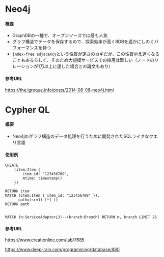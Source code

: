 # Neo4j

#### 概要

- GraphDBの一種で、オープンソースでは最も人気
- グラフ構造でデータを保存するので、探索効率が高くRDBを遥かにしのぐパフォーマンスを持つ
- `index-free adjacency`という性質が速さのカギだが、この性質ゆえ遅くなることもあるらしく、そのため大規模サービスでの採用は難しい（ノードのリレーションが1万以上に達した場合との論文もあり）

#### 参考URL

https://the.igreque.info/posts/2014-06-08-neo4j.html


# Cypher QL

#### 概要

- Neo4jのグラフ構造のデータ処理を行うために開発されたSQLライクなクエリ言語

#### 使用例

```
CREATE
	(item:Item {
		item_id: "123456789",
		mtime: timestamp()
	})

RETURN item
MATCH (item:Item { item_id: "123456789" }),
      path=(srv1)-[*]-()
RETURN path


MATCH (n:ServiceAdaptorL3)--(branch:Branch) RETURN n, branch LIMIT 25

```



#### 参考URL

https://www.creationline.com/lab/7685

https://www.deep-rain.com/programming/database/880
